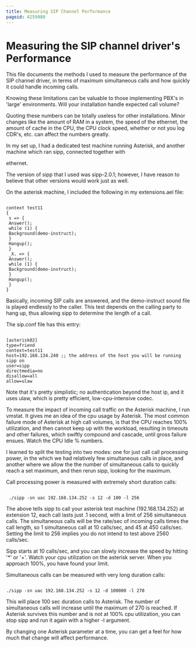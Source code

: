 ```yaml
---
title: Measuring SIP Channel Performance
pageid: 4259980
---
```


Measuring the SIP channel driver's Performance
==============================================

This file documents the methods I used to measure the performance of the SIP channel driver, in terms of maximum simultaneous calls and how quickly it could handle incoming calls.

Knowing these limitations can be valuable to those implementing PBX's in 'large' environments. Will your installation handle expected call volume?

Quoting these numbers can be totally useless for other installations. Minor changes like the amount of RAM in a system, the speed of the ethernet, the amount of cache in the CPU, the CPU clock speed, whether or not you log CDR's, etc. can affect the numbers greatly.

In my set up, I had a dedicated test machine running Asterisk, and another machine which ran sipp, connected together with  

ethernet.

The version of sipp that I used was sipp-2.0.1; however, I have reason to believe that other versions would work just as well.

On the asterisk machine, I included the following in my extensions.ael file:

```

context test11
{
 s => {
 Answer();
 while (1) {
 Background(demo-instruct);
 }
 Hangup();
 }
 _X. => {
 Answer();
 while (1) {
 Background(demo-instruct);
 }
 Hangup();
 }
}

```

Basically, incoming SIP calls are answered, and the demo-instruct sound file is played endlessly to the caller. This test depends on the calling party to hang up, thus allowing sipp to determine the length of a call.

The sip.conf file has this entry:

```

[asterisk02]
type=friend
context=test11
host=192.168.134.240 ;; the address of the host you will be running sipp on
user=sipp
directmedia=no
disallow=all
allow=ulaw

```

Note that it's pretty simplistic; no authentication beyond the host ip, and it uses ulaw, which is pretty efficient, low-cpu-intensive codec.

To measure the impact of incoming call traffic on the Asterisk machine, I run vmstat. It gives me an idea of the cpu usage by Asterisk. The most common failure mode of Asterisk at high call volumes, is that the CPU reaches 100% utilization, and then cannot keep up with the workload, resulting in timeouts and other failures, which swiftly compound and cascade, until gross failure ensues. Watch the CPU Idle % numbers.

I learned to split the testing into two modes: one for just call call processing power, in the which we had relatively few simultaneous calls in place, and another where we allow the the number of simultaneous calls to quickly reach a set maximum, and then rerun sipp, looking for the maximum.

Call processing power is measured with extremely short duration calls:

```

 ./sipp -sn uac 192.168.134.252 -s 12 -d 100 -l 256

```

The above tells sipp to call your asterisk test machine (192.168.134.252) at extension 12, each call lasts just .1 second, with a limit of 256 simultaneous calls. The simultaneous calls will be the rate/sec of incoming calls times the call length, so 1 simultaneous call at 10 calls/sec, and 45 at 450 calls/sec. Setting the limit to 256 implies you do not intend to test above 2560 calls/sec.

Sipp starts at 10 calls/sec, and you can slowly increase the speed by hitting '\*' or '+'. Watch your cpu utilization on the asterisk server. When you approach 100%, you have found your limit.

Simultaneous calls can be measured with very long duration calls:

```

./sipp -sn uac 192.168.134.252 -s 12 -d 100000 -l 270

```

This will place 100 sec duration calls to Asterisk. The number of simultaneous calls will increase until the maximum of 270 is reached. If Asterisk survives this number and is not at 100% cpu utilization, you can stop sipp and run it again with a higher -l argument.

By changing one Asterisk parameter at a time, you can get a feel for how much that change will affect performance. 
